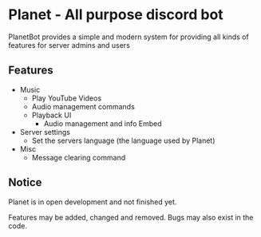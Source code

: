 # Planet - All purpose discord bot
PlanetBot provides a simple and modern system for providing
all kinds of features for server admins and users
## Features
- Music
  - Play YouTube Videos
  - Audio management commands
  - Playback UI
    - Audio management and info Embed
- Server settings
  - Set the servers language (the language used by Planet)
- Misc
  - Message clearing command

## Notice
Planet is in open development and not finished yet.

Features may be added, changed and removed. Bugs may also exist in the code.